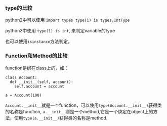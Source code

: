 ### type的比较

python2中可以使用
`import types
type(1) is types.IntType`

python3中使用
`type(1) is int`, 来判定variable的type

也可以使用`isinstance`方法判定。

### Function和Method的比较

function是绑在class上的，如：

    class Account:
      def __init__(self, account):
        self.account = account

    a = Account(100)

`Account.__init__`就是一个function，可以使用`type(Account.__init__)`获得类的名称是function,
`a.__init__`则是一个method,它是一个绑定在object上的方法，使用`type(a.__init__)`获得类的名称是method.
